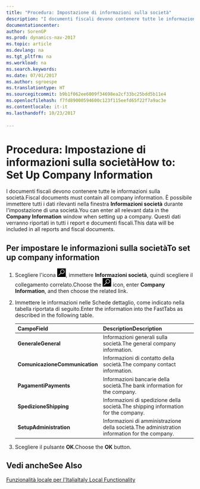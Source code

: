 ```yaml
---
title: "Procedura: Impostazione di informazioni sulla società"
description: "I documenti fiscali devono contenere tutte le informazioni sulla società. È possibile immettere tutti i dati rilevanti nella finestra **Informazioni società** durante l'impostazione di una società."
documentationcenter: 
author: SorenGP
ms.prod: dynamics-nav-2017
ms.topic: article
ms.devlang: na
ms.tgt_pltfrm: na
ms.workload: na
ms.search.keywords: 
ms.date: 07/01/2017
ms.author: sgroespe
ms.translationtype: HT
ms.sourcegitcommit: b9b1f062ee6009f34698ea2cf33bc25bdd5b11e4
ms.openlocfilehash: f7fd89000594600c123f115eefd65f22f7a9ac3e
ms.contentlocale: it-it
ms.lasthandoff: 10/23/2017

---
```

# <a name="how-to-set-up-company-information"></a><span data-ttu-id="326bd-104">Procedura: Impostazione di informazioni sulla società</span><span class="sxs-lookup"><span data-stu-id="326bd-104">How to: Set Up Company Information</span></span>
<span data-ttu-id="326bd-105">I documenti fiscali devono contenere tutte le informazioni sulla società.</span><span class="sxs-lookup"><span data-stu-id="326bd-105">Fiscal documents must contain all company information.</span></span> <span data-ttu-id="326bd-106">È possibile immettere tutti i dati rilevanti nella finestra **Informazioni società** durante l'impostazione di una società.</span><span class="sxs-lookup"><span data-stu-id="326bd-106">You can enter all relevant data in the **Company Information** window when setting up a company.</span></span> <span data-ttu-id="326bd-107">Questi dati verranno riportati in tutti i report e documenti fiscali.</span><span class="sxs-lookup"><span data-stu-id="326bd-107">This data will be included in all reports and fiscal documents.</span></span>  

## <a name="to-set-up-company-information"></a><span data-ttu-id="326bd-108">Per impostare le informazioni sulla società</span><span class="sxs-lookup"><span data-stu-id="326bd-108">To set up company information</span></span>  

1.  <span data-ttu-id="326bd-109">Scegliere l'icona ![Cerca pagina o report](../../media/ui-search/search_small.png "icona Cerca pagina o report"), immettere **Informazioni società**, quindi scegliere il collegamento correlato.</span><span class="sxs-lookup"><span data-stu-id="326bd-109">Choose the ![Search for Page or Report](../../media/ui-search/search_small.png "Search for Page or Report icon") icon, enter **Company Information**, and then choose the related link.</span></span>  
2.  <span data-ttu-id="326bd-110">Immettere le informazioni nelle Schede dettaglio, come indicato nella tabella riportata di seguito.</span><span class="sxs-lookup"><span data-stu-id="326bd-110">Enter the information into the FastTabs as described in the following table.</span></span>

    |<span data-ttu-id="326bd-111">Campo</span><span class="sxs-lookup"><span data-stu-id="326bd-111">Field</span></span>|<span data-ttu-id="326bd-112">Description</span><span class="sxs-lookup"><span data-stu-id="326bd-112">Description</span></span>|  
    |-------------|---------------------------------------|  
    |<span data-ttu-id="326bd-113">**Generale**</span><span class="sxs-lookup"><span data-stu-id="326bd-113">**General**</span></span>|<span data-ttu-id="326bd-114">Informazioni generali sulla società.</span><span class="sxs-lookup"><span data-stu-id="326bd-114">The general company information.</span></span>|  
    |<span data-ttu-id="326bd-115">**Comunicazione**</span><span class="sxs-lookup"><span data-stu-id="326bd-115">**Communication**</span></span>|<span data-ttu-id="326bd-116">Informazioni di contatto della società.</span><span class="sxs-lookup"><span data-stu-id="326bd-116">The company contact information.</span></span>|  
    |<span data-ttu-id="326bd-117">**Pagamenti**</span><span class="sxs-lookup"><span data-stu-id="326bd-117">**Payments**</span></span>|<span data-ttu-id="326bd-118">Informazioni bancarie della società.</span><span class="sxs-lookup"><span data-stu-id="326bd-118">The bank information for the company.</span></span>|  
    |<span data-ttu-id="326bd-119">**Spedizione**</span><span class="sxs-lookup"><span data-stu-id="326bd-119">**Shipping**</span></span>|<span data-ttu-id="326bd-120">Informazioni di spedizione della società.</span><span class="sxs-lookup"><span data-stu-id="326bd-120">The shipping information for the company.</span></span>|  
    |<span data-ttu-id="326bd-121">**Setup**</span><span class="sxs-lookup"><span data-stu-id="326bd-121">**Administration**</span></span>|<span data-ttu-id="326bd-122">Informazioni di amministrazione della società.</span><span class="sxs-lookup"><span data-stu-id="326bd-122">The administration information for the company.</span></span>|  

3.  <span data-ttu-id="326bd-123">Scegliere il pulsante **OK**.</span><span class="sxs-lookup"><span data-stu-id="326bd-123">Choose the **OK** button.</span></span>  

## <a name="see-also"></a><span data-ttu-id="326bd-124">Vedi anche</span><span class="sxs-lookup"><span data-stu-id="326bd-124">See Also</span></span>  
 [<span data-ttu-id="326bd-125">Funzionalità locale per l'Italia</span><span class="sxs-lookup"><span data-stu-id="326bd-125">Italy Local Functionality</span></span>](italy-local-functionality.md)   

